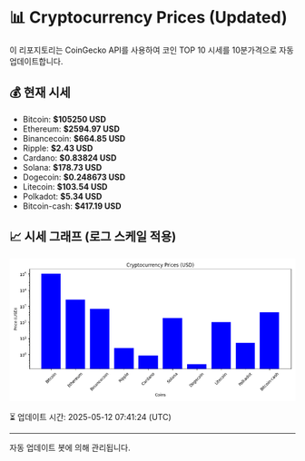 
# 📊 Cryptocurrency Prices (Updated)

이 리포지토리는 CoinGecko API를 사용하여 코인 TOP 10 시세를 10분가격으로 자동 업데이트합니다.

## 💰 현재 시세
- Bitcoin: **$105250 USD**
- Ethereum: **$2594.97 USD**
- Binancecoin: **$664.85 USD**
- Ripple: **$2.43 USD**
- Cardano: **$0.83824 USD**
- Solana: **$178.73 USD**
- Dogecoin: **$0.248673 USD**
- Litecoin: **$103.54 USD**
- Polkadot: **$5.34 USD**
- Bitcoin-cash: **$417.19 USD**

## 📈 시세 그래프 (로그 스케일 적용)
![Crypto Prices](crypto_prices.png)

⏳ 업데이트 시간: 2025-05-12 07:41:24 (UTC)

---
자동 업데이트 봇에 의해 관리됩니다.
